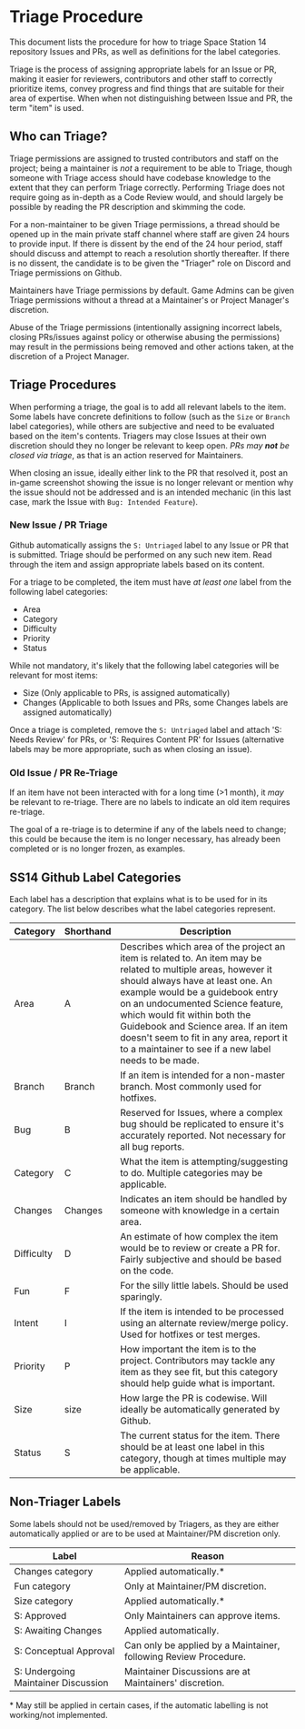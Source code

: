 # Triage Procedure
This document lists the procedure for how to triage Space Station 14 repository Issues and PRs, as well as definitions for the label categories.

Triage is the process of assigning appropriate labels for an Issue or PR, making it easier for reviewers, contributors and other staff to correctly prioritize items, convey progress and find things that are suitable for their area of expertise. When when not distinguishing between Issue and PR, the term "item" is used.

## Who can Triage?

Triage permissions are assigned to trusted contributors and staff on the project; being a maintainer is *not* a requirement to be able to Triage, though someone with Triage access should have codebase knowledge to the extent that they can perform Triage correctly. Performing Triage does not require going as in-depth as a Code Review would, and should largely be possible by reading the PR description and skimming the code. 

For a non-maintainer to be given Triage permissions, a thread should be opened up in the main private staff channel where staff are given 24 hours to provide input. If there is dissent by the end of the 24 hour period, staff should discuss and attempt to reach a resolution shortly thereafter. If there is no dissent, the candidate is to be given the "Triager" role on Discord and Triage permissions on Github.

Maintainers have Triage permissions by default. Game Admins can be given Triage permissions without a thread at a Maintainer's or Project Manager's discretion. 

Abuse of the Triage permissions (intentionally assigning incorrect labels, closing PRs/issues against policy or otherwise abusing the permissions) may result in the permissions being removed and other actions taken, at the discretion of a Project Manager.

## Triage Procedures

When performing a triage, the goal is to add all relevant labels to the item. Some labels have concrete definitions to follow (such as the `Size` or `Branch` label categories), while others are subjective and need to be evaluated based on the item's contents. Triagers may close Issues at their own discretion should they no longer be relevant to keep open. *PRs may* ***not*** *be closed via triage*, as that is an action reserved for Maintainers. 

When closing an issue, ideally either link to the PR that resolved it, post an in-game screenshot showing the issue is no longer relevant or mention why the issue should not be addressed and is an intended mechanic (in this last case, mark the Issue with `Bug: Intended Feature`).

### New Issue / PR Triage

Github automatically assigns the `S: Untriaged` label to any Issue or PR that is submitted. Triage should be performed on any such new item. Read through the item and assign appropriate labels based on its content.

For a triage to be completed, the item must have *at least one* label from the following label categories:
  - Area
  - Category
  - Difficulty
  - Priority
  - Status

While not mandatory, it's likely that the following label categories will be relevant for most items:
  - Size (Only applicable to PRs, is assigned automatically)
  - Changes (Applicable to both Issues and PRs, some Changes labels are assigned automatically)

Once a triage is completed, remove the `S: Untriaged` label and attach 'S: Needs Review' for PRs, or 'S: Requires Content PR' for Issues (alternative labels may be more appropriate, such as when closing an issue).

### Old Issue / PR Re-Triage

If an item have not been interacted with for a long time (>1 month), it *may* be relevant to re-triage. There are no labels to indicate an old item requires re-triage.

The goal of a re-triage is to determine if any of the labels need to change; this could be because the item is no longer necessary, has already been completed or is no longer frozen, as examples. 

## SS14 Github Label Categories

Each label has a description that explains what is to be used for in its category. The list below describes what the label categories represent.

| Category | Shorthand | Description |
|---|---|---|
| Area | A | Describes which area of the project an item is related to. An item may be related to multiple areas, however it should always have at least one. An example would be a guidebook entry on an undocumented Science feature, which would fit within both the Guidebook and Science area. If an item doesn't seem to fit in any area, report it to a maintainer to see if a new label needs to be made. |
| Branch | Branch | If an item is intended for a non-master branch. Most commonly used for hotfixes. |
| Bug | B | Reserved for Issues, where a complex bug should be replicated to ensure it's accurately reported. Not necessary for all bug reports. |
| Category | C | What the item is attempting/suggesting to do. Multiple categories may be applicable. |
| Changes | Changes | Indicates an item should be handled by someone with knowledge in a certain area. |
| Difficulty | D | An estimate of how complex the item would be to review or create a PR for. Fairly subjective and should be based on the code.
| Fun | F | For the silly little labels. Should be used sparingly. |
| Intent | I | If the item is intended to be processed using an alternate review/merge policy. Used for hotfixes or test merges.
| Priority | P | How important the item is to the project. Contributors may tackle any item as they see fit, but this category should help guide what is important. |
| Size | size | How large the PR is codewise. Will ideally be automatically generated by Github. |
| Status | S | The current status for the item. There should be at least one label in this category, though at times multiple may be applicable. |

## Non-Triager Labels

Some labels should not be used/removed by Triagers, as they are either automatically applied or are to be used at Maintainer/PM discretion only.

| Label | Reason |
|---|---|
| Changes category | Applied automatically.* |
| Fun category | Only at Maintainer/PM discretion. |
| Size category | Applied automatically.* |
| S: Approved | Only Maintainers can approve items. |
| S: Awaiting Changes | Applied automatically. |
| S: Conceptual Approval | Can only be applied by a Maintainer, following Review Procedure. |
| S: Undergoing Maintainer Discussion | Maintainer Discussions are at Maintainers' discretion. |

\* May still be applied in certain cases, if the automatic labelling is not working/not implemented.
